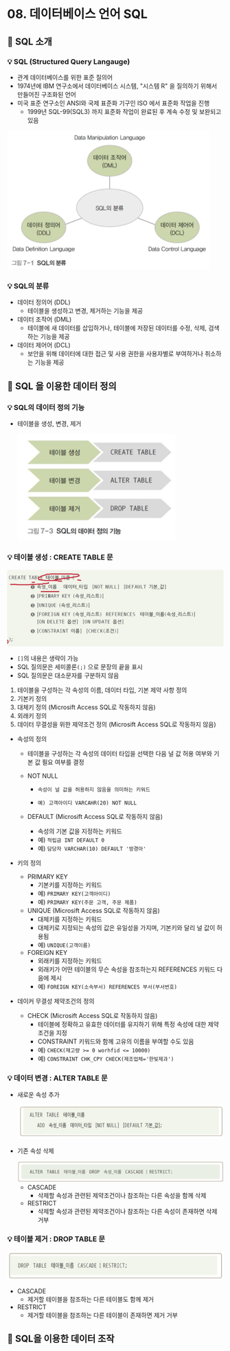 # 08. 데이터베이스 언어 SQL

## 📌 SQL 소개

### 💡 SQL (Structured Query Langauge)

- 관계 데이터베이스를 위한 표준 질의어
- 1974년에 IBM 연구소에서 데이터베이스 시스템, "시스템  R" 을 질의하기 위해서 만들어진 구조화된 언어
- 미국 표준 연구소인 ANSI와 국제 표준화 기구인 ISO 에서 표준화 작업을 진행
  - 1999년 SQL-99(SQL3) 까지 표준화 작업이 완료된 후 계속 수정 및 보완되고 있음

<img src="assets/image-20221219172351578.png" alt="image-20221219172351578" style="zoom:67%;" />



### 💡 SQL의 분류

- 데이터 정의어 (DDL)
  - 테이블을 생성하고 변경, 제거하는 기능을 제공
- 데이터 조작어 (DML)
  - 테이블에 새 데이터를 삽입하거나, 테이블에 저장된 데이터를 수정, 삭제, 검색 하는 기능을 제공
- 데이터 제어어 (DCL)
  - 보안을 위해 데이터에 대한 접근 및 사용 권한을 사용자별로 부여하거나 취소하는 기능을 제공



## 📌 SQL 을 이용한 데이터 정의

### 💡 SQL의 데이터 정의 기능

- 테이블을 생성, 변경, 제거

  <img src="assets/image-20221219172704262.png" alt="image-20221219172704262" style="zoom:67%;" />

  

### 💡 테이블 생성 : CREATE TABLE 문

![image-20221219172737004](assets/image-20221219172737004.png)

- `[]`의 내용은 생략이 가능
- SQL 질의문은 세미콜론`(;)` 으로 문장의 끝을 표시
- SQL 질의문은 대소문자를 구분하지 않음



1. 테이블을 구성하는 각 속성의 이름, 데이터 타입, 기본 제약 사항 정의
2. 기본키 정의
3. 대체키 정의 (Microsift Access SQL로 작동하지 않음)
4. 외래키 정의
5. 데이터 무결성을 위한 제약조건 정의 (Microsift Access SQL로 작동하지 않음)



- 속성의 정의

  - 테이블을 구성하는 각 속성의 데이터 타입을 선택한 다음 널 값 허용 여부와 기본 값 필요 여부를 결정

  - NOT NULL

    - `속성이 널 값을 허용하지 않음을 의미하는 키워드`

    - `예) 고객아이디 VARCAHR(20) NOT NULL`

  - DEFAULT (Microsift Access SQL로 작동하지 않음)

    - 속성의 기본 값을 지정하는 키워드
    - 예) `적립금 INT DEFAULT 0`
    - 예) `담당자 VARCHAR(10) DEFAULT '방경아'`



- 키의 정의
  - PRIMARY KEY
    - 기본키를 지정하는 키워드
    - 예) `PRIMARY KEY(고객아이디)`
    - 예) `PRIMARY KEY(주문 고객, 주문 제품)`
  - UNIQUE (Microsift Access SQL로 작동하지 않음)
    - 대체키를 지정하는 키워드
    - 대체키로 지정되는 속성의 값은 유일성을 가지며, 기본키와 달리 널 값이 허용됨
    - 예) `UNIQUE(고객이름)`
  - FOREIGN KEY
    - 외래키를 지정하는 키워드
    - 외래키가 어떤 테이블의 무슨 속성을 참조하는지 REFERENCES 키워드 다음에 제시
    - 예) `FOREIGN KEY(소속부서) REFERENCES 부서(부서번호)`



- 데이커 무결성 제약조건의 정의
  - CHECK (Microsift Access SQL로 작동하지 않음)
    - 테이블에 정확하고 유효한 데이터를 유지하기 위해 특정 속성에 대한 제약조건을 지정
    - CONSTRAINT 키워드와 함께 고유의 이름을 부여할 수도 있음
    - 예)  `CHECK(재고량 >= 0 worhfid <= 10000)`
    - 예) `CONSTRAINT CHK_CPY CHECK(제조업체='한빛제과')`



### 💡 데이터 변경 : ALTER TABLE 문

- 새로운 속성 추가

  <img src="assets/image-20221219173533736.png" alt="image-20221219173533736" style="zoom: 67%;" />



- 기존 속성 삭제

  <img src="assets/image-20221219173730380.png" alt="image-20221219173730380" style="zoom:80%;" />

  - CASCADE
    - 삭제할 속성과 관련된 제약조건이나 참조하는 다른 속성을 함께 삭제
  - RESTRICT
    - 삭제할 속성과 관련된 제약조건이나 참조하는 다른 속성이 존재하면 삭제 거부



### 💡 테이블 제거 : DROP TABLE 문

<img src="assets/image-20221219174001737.png" alt="image-20221219174001737" style="zoom:80%;" />

- CASCADE
  - 제거할 테이블을 참조하는 다른 테이블도 함께 제거
- RESTRICT
  - 제거할 테이블을 참조하는 다른 테이블이 존재하면 제거 거부





## 📌 SQL을 이용한 데이터 조작

